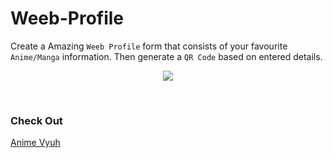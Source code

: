 # Weeb-Profile

Create a Amazing `Weeb Profile` form that consists of your favourite `Anime/Manga` information. Then generate a `QR Code` based on entered details.

<p align="center">
  <img src="https://animevyuh.org/wp-content/uploads/2021/08/Taruns_Anime_Profile-1.png"/>
</p>
<br/>

### Check Out
[Anime Vyuh](https://animevyuh.org/)
